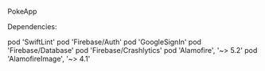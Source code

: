 PokeApp

Dependencies:

  pod 'SwiftLint'
  pod 'Firebase/Auth'
  pod 'GoogleSignIn'
  pod 'Firebase/Database'
  pod 'Firebase/Crashlytics'
  pod 'Alamofire', '~> 5.2'
  pod 'AlamofireImage', '~> 4.1'
